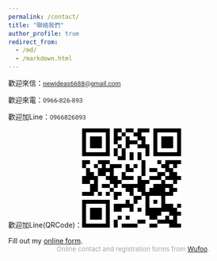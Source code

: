 ```yaml
---
permalink: /contact/
title: "聯絡我們"
author_profile: true
redirect_from: 
  - /md/
  - /markdown.html
---
```


<p>歡迎來信：<a href="mailto:newideas6688@gmail.com" target="_blank"><span style="background-color: #f9f9f9; color: #333333; font-family: Roboto, arial, sans-serif; font-size: 13px;">newideas6688@gmail.com</span></a></p>

<p>歡迎來電：<span style="background-color: #f9f9f9; color: #333333; font-family: Roboto, arial, sans-serif; font-size: 13px;">0966-826-893</span></p>

<p>歡迎加Line：<span style="background-color: #f9f9f9; color: #333333; font-family: Roboto, arial, sans-serif; font-size: 13px;">0966826893</span></p>

<p>歡迎加Line(QRCode)：<span style="background-color: #f9f9f9; color: #333333; font-family: Roboto, arial, sans-serif; font-size: 13px;"><img src='/images/contact/QR Code(Line0966826893).jpg'></span></p>

<div id="wufoo-z1xn4pkt1wwivl5">
Fill out my <a href="https://newideas8.wufoo.com/forms/z1xn4pkt1wwivl5">online form</a>.
</div>
<div id="wuf-adv" style="font-family:inherit;font-size: small;color:#a7a7a7;text-align:center;display:block;">Online contact and registration forms from <a href="http://www.wufoo.com">Wufoo</a>.</div>
<script type="text/javascript">var z1xn4pkt1wwivl5;(function(d, t) {
var s = d.createElement(t), options = {
'userName':'newideas8',
'formHash':'z1xn4pkt1wwivl5',
'autoResize':true,
'height':'750',
'async':true,
'host':'wufoo.com',
'header':'show',
'ssl':true};
s.src = ('https:' == d.location.protocol ? 'https://' : 'http://') + 'www.wufoo.com/scripts/embed/form.js';
s.onload = s.onreadystatechange = function() {
var rs = this.readyState; if (rs) if (rs != 'complete') if (rs != 'loaded') return;
try { z1xn4pkt1wwivl5 = new WufooForm();z1xn4pkt1wwivl5.initialize(options);z1xn4pkt1wwivl5.display(); } catch (e) {}};
var scr = d.getElementsByTagName(t)[0], par = scr.parentNode; par.insertBefore(s, scr);
})(document, 'script');</script>
